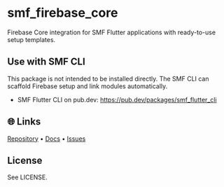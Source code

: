 # smf_firebase_core

Firebase Core integration for SMF Flutter applications with ready-to-use setup templates.

## Use with SMF CLI
This package is not intended to be installed directly. The SMF CLI can scaffold Firebase setup and link modules automatically.

- SMF Flutter CLI on pub.dev: https://pub.dev/packages/smf_flutter_cli

## 🌐 Links
[Repository](https://github.com/saymyframe/smf_modules) • [Docs](https://doc.saymyframe.com) • [Issues](https://github.com/saymyframe/smf_modules/issues)

## License
See LICENSE.
